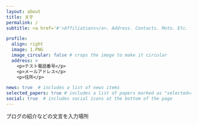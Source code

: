 ```yaml
---
layout: about
title: 关于
permalink: /
subtitle: <a href='#'>Affiliations</a>. Address. Contacts. Moto. Etc.

profile:
  align: right
  image: 1.PNG
  image_circular: false # crops the image to make it circular
  address: >
    <p>テスト電話番号</p>
    <p>メールアドレス</p>
    <p>住所</p>

news: true  # includes a list of news items
selected_papers: true # includes a list of papers marked as "selected={true}"
social: true  # includes social icons at the bottom of the page
---
```

ブログの紹介などの文言を入力場所
